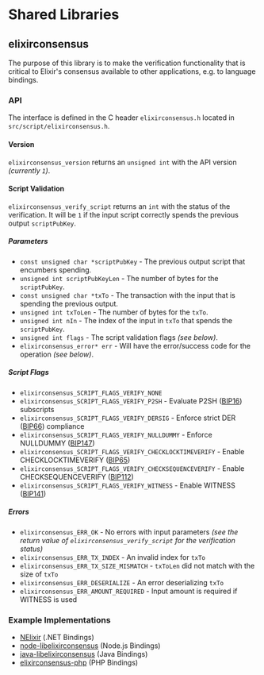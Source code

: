 Shared Libraries
================

## elixirconsensus

The purpose of this library is to make the verification functionality that is critical to Elixir's consensus available to other applications, e.g. to language bindings.

### API

The interface is defined in the C header `elixirconsensus.h` located in `src/script/elixirconsensus.h`.

#### Version

`elixirconsensus_version` returns an `unsigned int` with the API version *(currently `1`)*.

#### Script Validation

`elixirconsensus_verify_script` returns an `int` with the status of the verification. It will be `1` if the input script correctly spends the previous output `scriptPubKey`.

##### Parameters
- `const unsigned char *scriptPubKey` - The previous output script that encumbers spending.
- `unsigned int scriptPubKeyLen` - The number of bytes for the `scriptPubKey`.
- `const unsigned char *txTo` - The transaction with the input that is spending the previous output.
- `unsigned int txToLen` - The number of bytes for the `txTo`.
- `unsigned int nIn` - The index of the input in `txTo` that spends the `scriptPubKey`.
- `unsigned int flags` - The script validation flags *(see below)*.
- `elixirconsensus_error* err` - Will have the error/success code for the operation *(see below)*.

##### Script Flags
- `elixirconsensus_SCRIPT_FLAGS_VERIFY_NONE`
- `elixirconsensus_SCRIPT_FLAGS_VERIFY_P2SH` - Evaluate P2SH ([BIP16](https://github.com/elixir/bips/blob/master/bip-0016.mediawiki)) subscripts
- `elixirconsensus_SCRIPT_FLAGS_VERIFY_DERSIG` - Enforce strict DER ([BIP66](https://github.com/elixir/bips/blob/master/bip-0066.mediawiki)) compliance
- `elixirconsensus_SCRIPT_FLAGS_VERIFY_NULLDUMMY` - Enforce NULLDUMMY ([BIP147](https://github.com/elixir/bips/blob/master/bip-0147.mediawiki))
- `elixirconsensus_SCRIPT_FLAGS_VERIFY_CHECKLOCKTIMEVERIFY` - Enable CHECKLOCKTIMEVERIFY ([BIP65](https://github.com/elixir/bips/blob/master/bip-0065.mediawiki))
- `elixirconsensus_SCRIPT_FLAGS_VERIFY_CHECKSEQUENCEVERIFY` - Enable CHECKSEQUENCEVERIFY ([BIP112](https://github.com/elixir/bips/blob/master/bip-0112.mediawiki))
- `elixirconsensus_SCRIPT_FLAGS_VERIFY_WITNESS` - Enable WITNESS ([BIP141](https://github.com/elixir/bips/blob/master/bip-0141.mediawiki))

##### Errors
- `elixirconsensus_ERR_OK` - No errors with input parameters *(see the return value of `elixirconsensus_verify_script` for the verification status)*
- `elixirconsensus_ERR_TX_INDEX` - An invalid index for `txTo`
- `elixirconsensus_ERR_TX_SIZE_MISMATCH` - `txToLen` did not match with the size of `txTo`
- `elixirconsensus_ERR_DESERIALIZE` - An error deserializing `txTo`
- `elixirconsensus_ERR_AMOUNT_REQUIRED` - Input amount is required if WITNESS is used

### Example Implementations
- [NElixir](https://github.com/NicolasDorier/NElixir/blob/master/NElixir/Script.cs#L814) (.NET Bindings)
- [node-libelixirconsensus](https://github.com/bitpay/node-libelixirconsensus) (Node.js Bindings)
- [java-libelixirconsensus](https://github.com/dexX7/java-libelixirconsensus) (Java Bindings)
- [elixirconsensus-php](https://github.com/Bit-Wasp/elixirconsensus-php) (PHP Bindings)
